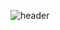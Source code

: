  ![header](https://user-images.githubusercontent.com/44139731/182773589-e5bf1c91-236d-44ce-9f43-38732de8b140.png)

<!--
**Atharva1998/Atharva1998** is a ✨ _special_ ✨ repository because its `README.md` (this file) appears on your GitHub profile.

Here are some ideas to get you started:

- 🔭 I’m currently working on ...
- 🌱 I’m currently learning ...
- 👯 I’m looking to collaborate on ...
- 🤔 I’m looking for help with ...
- 💬 Ask me about ...
- 📫 How to reach me: ...
- 😄 Pronouns: ...
- ⚡ Fun fact: ...
-->


